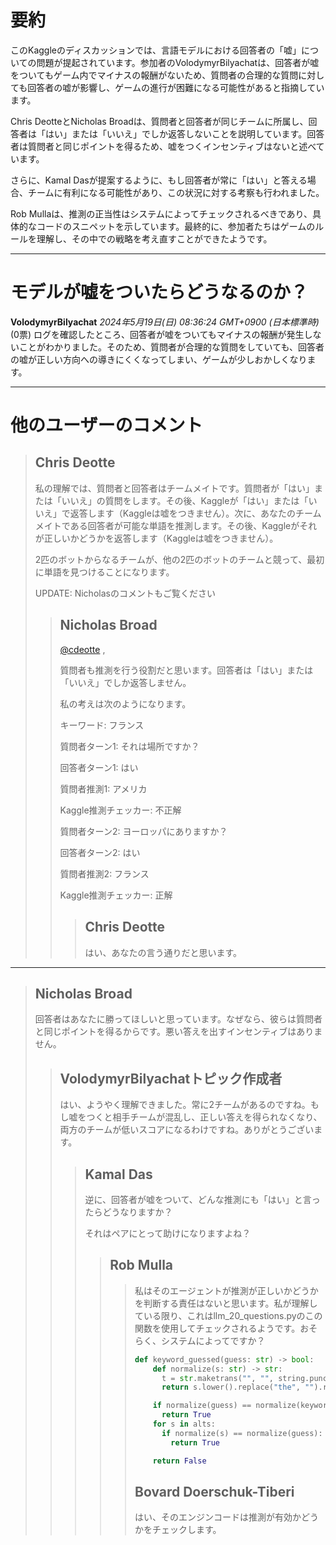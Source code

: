 # 要約 
このKaggleのディスカッションでは、言語モデルにおける回答者の「嘘」についての問題が提起されています。参加者のVolodymyrBilyachatは、回答者が嘘をついてもゲーム内でマイナスの報酬がないため、質問者の合理的な質問に対しても回答者の嘘が影響し、ゲームの進行が困難になる可能性があると指摘しています。

Chris DeotteとNicholas Broadは、質問者と回答者が同じチームに所属し、回答者は「はい」または「いいえ」でしか返答しないことを説明しています。回答者は質問者と同じポイントを得るため、嘘をつくインセンティブはないと述べています。

さらに、Kamal Dasが提案するように、もし回答者が常に「はい」と答える場合、チームに有利になる可能性があり、この状況に対する考察も行われました。

Rob Mullaは、推測の正当性はシステムによってチェックされるべきであり、具体的なコードのスニペットを示しています。最終的に、参加者たちはゲームのルールを理解し、その中での戦略を考え直すことができたようです。

---
# モデルが嘘をついたらどうなるのか？
**VolodymyrBilyachat** *2024年5月19日(日) 08:36:24 GMT+0900 (日本標準時)* (0票)
ログを確認したところ、回答者が嘘をついてもマイナスの報酬が発生しないことがわかりました。そのため、質問者が合理的な質問をしていても、回答者の嘘が正しい方向への導きにくくなってしまい、ゲームが少しおかしくなります。

---
# 他のユーザーのコメント
> ## Chris Deotte
> 
> 私の理解では、質問者と回答者はチームメイトです。質問者が「はい」または「いいえ」の質問をします。その後、Kaggleが「はい」または「いいえ」で返答します（Kaggleは嘘をつきません）。次に、あなたのチームメイトである回答者が可能な単語を推測します。その後、Kaggleがそれが正しいかどうかを返答します（Kaggleは嘘をつきません）。
> 
> 2匹のボットからなるチームが、他の2匹のボットのチームと競って、最初に単語を見つけることになります。
> 
> UPDATE: Nicholasのコメントもご覧ください
> 
> > ## Nicholas Broad
> > 
> > [@cdeotte](https://www.kaggle.com/cdeotte) ,
> > 
> > 質問者も推測を行う役割だと思います。回答者は「はい」または「いいえ」でしか返答しません。
> > 
> > 私の考えは次のようになります。
> > 
> > キーワード: フランス
> > 
> >   質問者ターン1: それは場所ですか？
> > 
> >   回答者ターン1: はい
> > 
> >   質問者推測1: アメリカ
> > 
> >   Kaggle推測チェッカー: 不正解
> > 
> >   質問者ターン2: ヨーロッパにありますか？
> > 
> >   回答者ターン2: はい
> > 
> >   質問者推測2: フランス
> > 
> >   Kaggle推測チェッカー: 正解
> > 
> > > ## Chris Deotte
> > > 
> > > はい、あなたの言う通りだと思います。
> > 
> > > 
> > > 
---
> ## Nicholas Broad
> 
> 回答者はあなたに勝ってほしいと思っています。なぜなら、彼らは質問者と同じポイントを得るからです。悪い答えを出すインセンティブはありません。
> 
> > ## VolodymyrBilyachatトピック作成者
> > 
> > はい、ようやく理解できました。常に2チームがあるのですね。もし嘘をつくと相手チームが混乱し、正しい答えを得られなくなり、両方のチームが低いスコアになるわけですね。ありがとうございます。
> > 
> > > ## Kamal Das
> > > 
> > > 逆に、回答者が嘘をついて、どんな推測にも「はい」と言ったらどうなりますか？
> > >
> > > それはペアにとって助けになりますよね？
> > >
> > > > ## Rob Mulla
> > > > > 私はそのエージェントが推測が正しいかどうかを判断する責任はないと思います。私が理解している限り、これはllm_20_questions.pyのこの関数を使用してチェックされるようです。おそらく、システムによってですか？
> > > > > 
> > > > > ```python
> > > > > def keyword_guessed(guess: str) -> bool:
> > > > >     def normalize(s: str) -> str:
> > > > >       t = str.maketrans("", "", string.punctuation)
> > > > >       return s.lower().replace("the", "").replace(" ", "").translate(t)
> > > > > 
> > > > >     if normalize(guess) == normalize(keyword):
> > > > >       return True
> > > > >     for s in alts:
> > > > >       if normalize(s) == normalize(guess):
> > > > >         return True
> > > > > 
> > > > >     return False
> > > > > ```
> > > > > 
> > > > > 
> > > > > ## Bovard Doerschuk-Tiberi
> > > > > 
> > > > > はい、そのエンジンコードは推測が有効かどうかをチェックします。
> > > > > 
> > > > > 
